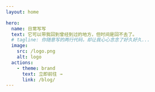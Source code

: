 ```yaml
---
layout: home

hero:
  name: 日常写写
  text: 它可以带我回到曾经到过的地方，但时间是回不去了。
  # tagline: 你随意写的两行代码，却让我心心念念了好久好久...
  image:
    src: /logo.png
    alt: logo
  actions:
    - theme: brand
      text: 立即前往 →
      link: /blog/
---
```


<style>
  :root {
  --vp-home-hero-name-color: transparent;
  --vp-home-hero-name-background: -webkit-linear-gradient(120deg, #bd34fe, #41d1ff);
  --vp-c-brand: #646cff;
  --vp-c-text-dark-1: rgba(255, 255, 255, .87);
  --vp-c-brand-light: #747bff;
  --vp-c-brand-light: #747bff;
  --vp-c-brand-dark:#747bff;
  --vp-c-brand-lighter:#747bff;
}
</style>
